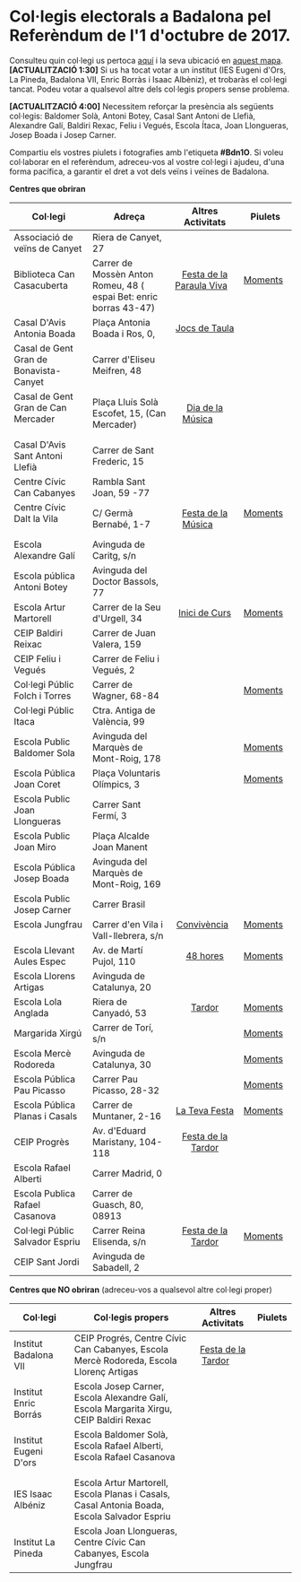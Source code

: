 # Col·legis electorals a Badalona pel Referèndum de l'1 d'octubre de 2017.

Consulteu quin col·legi us pertoca [aquí](https://wikileaks.org/mirrors/catref/on-votar/index.html) i la seva ubicació en [aquest mapa](https://t.co/MWsmjgCbiz).
**[ACTUALITZACIÓ 1:30]** Si us ha tocat votar a un institut (IES Eugeni d'Ors, La Pineda, Badalona VII, Enric Borràs i Isaac Albèniz), et trobaràs el col·legi tancat. Podeu votar a qualsevol altre dels col·legis propers sense problema.

**[ACTUALITZACIÓ 4:00]** Necessitem reforçar la presència als següents col·legis: Baldomer Solà, Antoni Botey, Casal Sant Antoni de Llefià, Alexandre Galí, Baldiri Rexac, Feliu i Vegués, Escola Ítaca, Joan Llongueras, Josep Boada i Josep Carner.

Compartiu els vostres piulets i fotografies amb l'etiqueta **#Bdn1O**. Si voleu col·laborar en el referèndum, adreceu-vos al vostre col·legi i ajudeu, d'una forma pacífica, a garantir el dret a vot dels veïns i veïnes de Badalona.

__Centres que obriran__ 

| Col·legi  | Adreça    |  Altres Activitats  |  Piulets  |
|-----------|-----------|:-:|-----------|
| Associació de veïns de Canyet           | Riera de Canyet, 27 |        |         |
| Biblioteca Can Casacuberta              | Carrer de Mossèn Anton Romeu, 48 ( espai Bet: enric borras 43-47) | [Festa de la Paraula Viva][daltlavila-fb]         | [Moments][cancasacuberta-tw]        |
| Casal D'Avis Antonia Boada              | Plaça Antonia Boada i Ros, 0,  | [Jocs de Taula][antoniaboada-fb]       |         |
| Casal de Gent Gran de Bonavista-Canyet              |  Carrer d'Eliseu Meifren, 48 |        |         |
| Casal de Gent Gran de Can Mercader              | Plaça Lluís Solà Escofet, 15, (Can Mercader) | [Dia de la Música][canmercader-fb]        |         |
| Casal D'Avis Sant Antoni Llefià              | Carrer de Sant Frederic, 15 |        |         |
| Centre Cívic Can Cabanyes              | Rambla Sant Joan, 59 -77 |        |         |
| Centre Cívic Dalt la Vila              | C/ Germà Bernabé, 1-7 | [Festa de la Música][daltlavila-fb]        | [Moments][daltlavila-tw]        |
| Escola Alexandre Galí              | Avinguda de Caritg, s/n |        |         |
| Escola pública Antoni Botey              |  Avinguda del Doctor Bassols, 77  |       |         |
| Escola Artur Martorell              | Carrer de la Seu d'Urgell, 34  | [Inici de Curs][arturmartorell-fb]        | [Moments][arturmartorell-tw]      |
| CEIP Baldiri Reixac              | Carrer de Juan Valera, 159 |        |         |
| CEIP Feliu i Vegués              | Carrer de Feliu i Vegués, 2 |        |         |
| Col·legi Públic Folch i Torres              | Carrer de Wagner, 68-84 |        | [Moments][folchitorres-tw]        |
| Col·legi Públic Itaca              | Ctra. Antiga de València, 99  |        |         |
| Escola Public Baldomer Sola              | Avinguda del Marquès de Mont-Roig, 178 |       |  [Moments][baldomersola-tw]        |
| Escola Pública Joan Coret              | Plaça Voluntaris Olímpics, 3 |        | [Moments][joancoret-tw]        |
| Escola Public Joan Llongueras              | Carrer Sant Fermí, 3 |        |         |
| Escola Public Joan Miro              |  Plaça Alcalde Joan Manent |       |         |
| Escola Pública Josep Boada              | Avinguda del Marquès de Mont-Roig, 169 |         |         |
| Escola Public Josep Carner              | Carrer Brasil |        |         |
| Escola Jungfrau              | Carrer d'en Vila i Vall-llebrera, s/n  | [Convivència][jungfrau-fb]        | [Moments][jungfrau-tw]        |
| Escola Llevant Aules Espec         | Av. de Martí Pujol, 110 | [48 hores][llevant-fb]        | [Moments][llevant-tw]         |
| Escola Llorens Artigas              | Avinguda de Catalunya, 20  |        |         |
| Escola Lola Anglada              | Riera de Canyadó, 53 | [Tardor][lolaanglada-fb]        | [Moments][lolaanglada-tw]        |
| Margarida Xirgú              | Carrer de Torí, s/n |        | [Moments][margaridaxirgu-tw]        |
| Escola Mercè Rodoreda              | Avinguda de Catalunya, 30  |        | [Moments][mercerodoreda-tw]        |
| Escola Pública Pau Picasso              | Carrer Pau Picasso, 28-32 |        | [Moments][paupicasso-tw]        |
| Escola Pública Planas i Casals    | Carrer de Muntaner, 2-16 | [La Teva Festa][planasicasals-fb]        | [Moments][planasicasals-tw]        |
| CEIP Progrès                      | Av. d'Eduard Maristany, 104-118  | [Festa de la Tardor][progres-fb]        |         |
| Escola Rafael Alberti              | Carrer Madrid, 0 |        |         |
| Escola Publica Rafael Casanova              | Carrer de Guasch, 80, 08913  |        |         |
| Col·legi Públic Salvador Espriu              | Carrer Reina Elisenda, s/n | [Festa de la Tardor][salvadorespriu-fb]        |  [Moments][salvadorespriu-tw]       |
| CEIP Sant Jordi                     |  Avinguda de Sabadell, 2 |       |         |

__Centres que NO obriran__ (adreceu-vos a qualsevol altre col·legi proper)

| Col·legi  | Col·legis propers | Altres Activitats  |  Piulets  |
|-----------|-----------|:-:|-----------|
| Institut Badalona VII   | CEIP Progrés, Centre Cívic Can Cabanyes, Escola Mercè Rodoreda, Escola Llorenç Artigas  | [Festa de la Tardor][badalona7-fb]        |         |
| Institut Enric Borrás         | Escola Josep Carner, Escola Alexandre Galí, Escola Margarita Xirgu, CEIP Baldiri Rexac     |    |   |
| Institut Eugeni D'ors  | Escola Baldomer Solà, Escola Rafael Alberti, Escola Rafael Casanova            |         |   |
| IES Isaac Albéniz      | Escola Artur Martorell, Escola Planas i Casals, Casal Antonia Boada, Escola Salvador Espriu   |    | |
| Institut La Pineda    | Escola Joan Llongueras, Centre Cívic Can Cabanyes, Escola Jungfrau          |         |         |

[antoniaboada-fb]: https://www.facebook.com/events/485368475169055
[arturmartorell-fb]: https://www.facebook.com/events/248333275691622/
[arturmartorell-tw]: https://twitter.com/i/moments/913910282686263297
[badalona7-fb]: https://www.facebook.com/events/117212812306760/
[baldomersola-tw]: https://twitter.com/i/moments/914195797247447042
[canmercader-fb]: https://www.facebook.com/events/1507131589365477/
[cancasacuberta-fb]: https://www.facebook.com/events/1584935551563531/
[cancasacuberta-tw]: https://twitter.com/i/moments/914058265339813888
[daltlavila-fb]: https://www.facebook.com/events/164369920810758/
[daltlavila-tw]: https://twitter.com/i/moments/914061629721063424
[folchitorres-tw]: https://twitter.com/i/moments/914197342097674240
[joancoret-tw]: https://twitter.com/i/moments/914213321192198145
[llevant-fb]: https://www.facebook.com/events/119620605394248/
[llevant-tw]: https://twitter.com/i/moments/edit/913903150201020416
[lolaanglada-fb]: https://www.facebook.com/events/519884201682416/
[lolaanglada-tw]: https://twitter.com/i/moments/914075865474093057
[jungfrau-fb]: https://www.facebook.com/events/136078790360620/
[jungfrau-tw]: https://twitter.com/i/moments/913909036873068545
[margaridaxirgu-tw]: https://twitter.com/i/moments/914210718983049216
[mercerodoreda-tw]: https://twitter.com/i/moments/914195009053892608
[paupicasso-tw]: https://twitter.com/i/moments/914219913908191232
[planasicasals-fb]: https://www.facebook.com/events/944638129008286/
[planasicasals-tw]: https://twitter.com/i/moments/913899791817625603
[progres-fb]: https://www.facebook.com/events/248333275691622/
[salvadorespriu-fb]: https://www.facebook.com/events/1928310014157612/
[salvadorespriu-tw]: https://twitter.com/i/moments/913900569168932864
